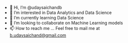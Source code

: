 - 👋 Hi, I’m @udaysaichandb
- 👀 I’m interested in Data Analytics and Data Science
- 🌱 I’m currently learning Data Science
- 💞️ I’m looking to collaborate on Machine Learning models
- 📫 How to reach me ... Feel free to mail me at b.udaysaichand@gmail.com

<!---
udaysaichandb/udaysaichandb is a ✨ special ✨ repository because its `README.md` (this file) appears on your GitHub profile.
You can click the Preview link to take a look at your changes.
--->
